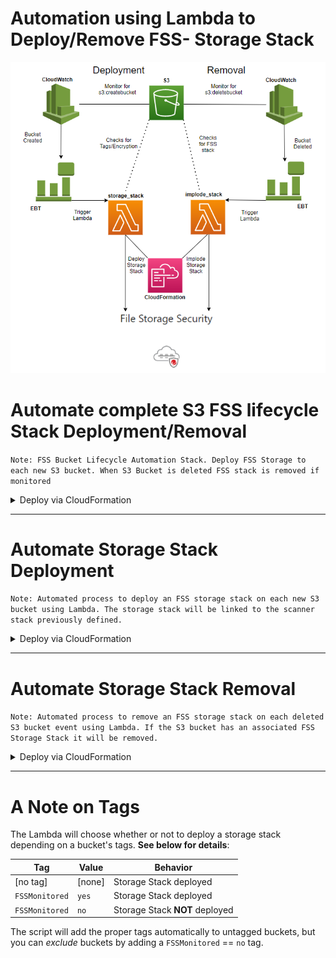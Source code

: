 # Automation using Lambda to Deploy/Remove FSS- Storage Stack 


![architecture](architecture.png)

# Automate complete S3 FSS lifecycle Stack Deployment/Removal
`Note: FSS Bucket Lifecycle Automation Stack. Deploy FSS Storage to each new S3 bucket. When S3 Bucket is deleted FSS stack is removed if monitored`
<details>
<summary>Deploy via CloudFormation</summary>

   * If not already present, [deploy a Scanner Stack](https://cloudone.trendmicro.com/docs/file-storage-security/stack-add/#AddScanner) in the Cloud One - File Storage Security account.
  * Obtain the Scanner Stack Name and SQS URL
      - Go to AWS Console > Services > CloudFormation
      - Click **Name of Scanner Stack**
         - Copy **Stack Name** 
      - Under **Outputs** tab
         - Copy **ScannerQueueURL**
   * Go to AWS Console > Services > CloudFormation
    - Click **Create New Stack**
      - Prerequisites: `template is ready`
      - Specify Template: `upload from file`
      - Select: **[automate_add_remove_fss_storage_stack.yaml]https://github.com/JustinDPerkins/File-Storage-Security-C1/blob/main/deployment/deploy-lifecycle-to-all-new-s3/cloudformation/automate_add_remove_fss_storage_stack.yaml)**
      - Click **Next**
      - StackName: `Enter name for stack`
      - C1WSAPI: [Cloud One Workload Security API Key](https://cloudone.trendmicro.com/docs/file-storage-security/api-create-stack/#Prerequisite)
      - SQSURL: `http://scanner-stack-sqs-queue-url.com`
      - StackName: `Enter name of Scanner Stack`
      - Click **Create Stack**
</details>    
<hr>

# Automate Storage Stack Deployment 
`Note: Automated process to deploy an FSS storage stack on each new S3 bucket using Lambda. The storage stack will be linked to the scanner stack previously defined.`
<details>
<summary>Deploy via CloudFormation</summary>

   * If not already present, [deploy a Scanner Stack](https://cloudone.trendmicro.com/docs/file-storage-security/stack-add/#AddScanner) in the Cloud One - File Storage Security account.
  * Obtain the Scanner Stack Name and SQS URL
      - Go to AWS Console > Services > CloudFormation
      - Click **Name of Scanner Stack**
         - Copy **Stack Name** 
      - Under **Outputs** tab
         - Copy **ScannerQueueURL**
   * Go to AWS Console > Services > CloudFormation
    - Click **Create New Stack**
      - Prerequisites: `template is ready`
      - Specify Template: `upload from file`
      - Select: **[storage_stack.yaml](https://github.com/JustinDPerkins/File-Storage-Security-C1/blob/main/deployment/deploy-lifecycle-to-all-new-s3/cloudformation/storage_stack.yaml)**
      - Click **Next**
      - StackName: `Enter name for stack`
      - C1WSAPI: [Cloud One Workload Security API Key](https://cloudone.trendmicro.com/docs/file-storage-security/api-create-stack/#Prerequisite)
      - SQSURL: `http://scanner-stack-sqs-queue-url.com`
      - StackName: `Enter name of Scanner Stack`
      - Click **Create Stack**
</details>      
<hr>

# Automate Storage Stack Removal
`Note: Automated process to remove an FSS storage stack on each deleted S3 bucket event using Lambda. If the S3 bucket has an associated FSS Storage Stack it will be removed.`
<details>
<summary>Deploy via CloudFormation</summary>
  
* Go to AWS Console > Services > CloudFormation
    - Click **Create New Stack**
      - Prerequisites: `template is ready`
      - Specify Template: `upload from file`
      - Select: **[implode_storage_stack.yaml](https://github.com/JustinDPerkins/File-Storage-Security-C1/blob/main/deployment/deploy-lifecycle-to-all-new-s3/cloudformation/implode_storage_stack.yaml)**
      - Click **Next**
      - StackName: `Enter name for stack`
      - C1WSAPI: [Cloud One Workload Security API Key](https://cloudone.trendmicro.com/docs/file-storage-security/api-create-stack/#Prerequisite)
      - Click **Create Stack**
  
</details>
<hr>

# A Note on Tags

The Lambda will choose whether or not to deploy a storage stack depending on a bucket's tags. **See below for details**:

| Tag            | Value  | Behavior                       |
| -------------- | ------ | ------------------------------ |
| [no tag]       | [none] | Storage Stack deployed         |
| `FSSMonitored` | `yes`  | Storage Stack deployed         |
| `FSSMonitored` | `no`   | Storage Stack **NOT** deployed |

The script will add the proper tags automatically to untagged buckets, but you can *exclude* buckets by adding a `FSSMonitored` == `no` tag. 
